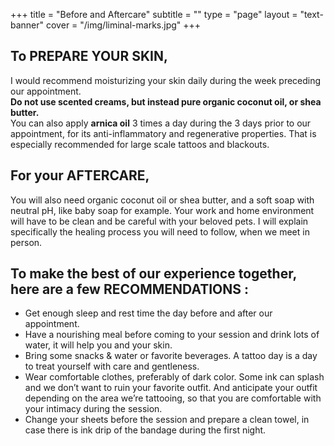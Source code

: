 +++
title = "Before and Aftercare"
subtitle = ""
type = "page"
layout = "text-banner"
cover = "/img/liminal-marks.jpg"
+++

## To PREPARE YOUR SKIN, 

I would recommend moisturizing your skin daily during the week preceding our appointment.  
**Do not use scented creams, but instead pure organic coconut oil, or shea butter.**  
You can also apply **arnica oil** 3 times a day during the 3 days prior to our appointment, for its anti-inflammatory and regenerative properties. That is especially recommended for large scale tattoos and blackouts.

## For your AFTERCARE,

You will also need organic coconut oil or shea butter, and a soft soap with neutral pH, like baby soap for example.
Your work and home environment will have to be clean and be careful with your beloved pets. 
I will explain specifically the healing process you will need to follow, when we meet in person.


## To make the best of our experience together, here are a few RECOMMENDATIONS : 

- Get enough sleep and rest time the day before and after our appointment.
- Have a nourishing meal before coming to your session and drink lots of water, it will help you and your skin.
- Bring some snacks & water or favorite beverages. A tattoo day is a day to treat yourself with care and gentleness.
- Wear comfortable clothes, preferably of dark color. Some ink can splash and we don’t want to ruin your favorite outfit. And anticipate your outfit depending on the area we’re tattooing, so that you are comfortable with your intimacy during the session.
- Change your sheets before the session and prepare a clean towel, in case there is ink drip of the bandage during the first night.
